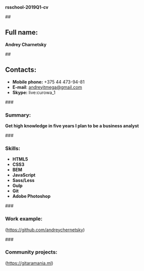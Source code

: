 **rsschool-2019Q1-cv**

##<h2>Full name:</h2>
**Andrey Charnetsky**

 ##<h2>Contacts:</h2>
* **Mobile phone:** +375 44 473-94-81  
* **E-mail**: andreyitmega@gmail.com  
* **Skype:** live:curowa_1

###<h3>Summary:</h3>
**Get high knowledge in five years I plan to be a business analyst**
 
 ###<h3>Skills:</h3>
 * **HTML5** 
 * **CSS3**  
 * **BEM**
 * **JavaScript**
 * **Sass/Less**
 * **Gulp**
 * **Git**
 * **Adobe Photoshop**
 
 ###<h3>Work example:</h3>
 (https://github.com/andreychernetsky)
 
 ###<h3>Community projects: </h3>
 (https://gitaramania.ml)